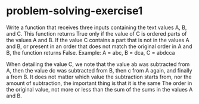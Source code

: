 # problem-solving-exercise1
Write a function that receives three inputs containing the text values A, B, and C. This function returns True only if the value of C is ordered parts of the values A and B. If the value C contains a part that is not in the values A and B, or present in an order that does not match the original order in A and B, the function returns False.
Example:
A = abc, B = dca, C = abdcca

When detailing the value C, we note that the value ab was subtracted from A, then the value dc was subtracted from B, then c from A again, and finally a from B. It does not matter which value the subtraction starts from, nor the amount of subtraction, the important thing is that it is the same The order in the original value, not more or less than the sum of the sums in the values A and B.
